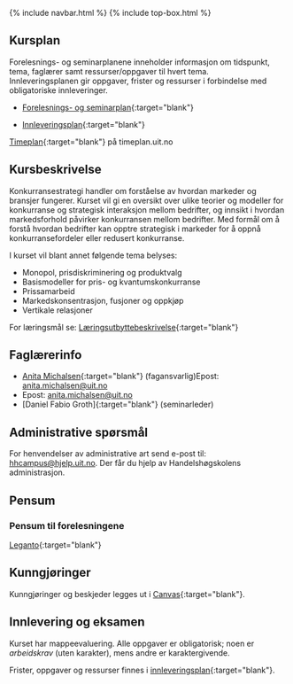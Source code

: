 {% include navbar.html %}  {% include top-box.html %}





## Kursplan  

Forelesnings- og seminarplanene inneholder informasjon om tidspunkt, tema, faglærer samt ressurser/oppgaver til hvert tema.  
Innleveringsplanen gir oppgaver, frister og ressurser i forbindelse med obligatoriske innleveringer.  

- [Forelesnings- og seminarplan](forelesningsplan.html){:target="blank"}
  
- [Innleveringsplan](innleveringer.html){:target="blank"}   


[Timeplan](https://timeplan.uit.no/){:target="blank"} på timeplan.uit.no

## Kursbeskrivelse


Konkurransestrategi handler om forståelse av hvordan markeder og bransjer fungerer. Kurset vil gi en oversikt over ulike teorier og modeller for konkurranse og strategisk interaksjon mellom bedrifter, og innsikt i hvordan markedsforhold påvirker konkurransen mellom bedrifter. Med formål om å forstå hvordan bedrifter kan opptre strategisk i markeder for å oppnå konkurransefordeler eller redusert konkurranse.

I kurset vil blant annet følgende tema belyses:
-	Monopol, prisdiskriminering og produktvalg
-	Basismodeller for pris- og kvantumskonkurranse
-	Prissamarbeid 
-	Markedskonsentrasjon, fusjoner og oppkjøp
-	Vertikale relasjoner


For læringsmål se: [Læringsutbyttebeskrivelse](https://uit.no/utdanning/emner/emne?p_document_id=785825&ar=2023&semester=V){:target="blank"}


## Faglærerinfo  
- [Anita Michalsen](https://uit.no/ansatte/Anita.Michalsen){:target="blank"} (fagansvarlig)Epost: anita.michalsen@uit.no
- Epost: anita.michalsen@uit.no
- [Daniel Fabio Groth]{:target="blank"} (seminarleder)



## Administrative spørsmål

For henvendelser av administrative art send e-post til: <hhcampus@hjelp.uit.no>. Der får du hjelp av Handelshøgskolens administrasjon.


## Pensum  

### Pensum til forelesningene

[Leganto](https://bibsys-c.alma.exlibrisgroup.com/leganto/){:target="blank"}  





## Kunngjøringer  

Kunngjøringer og beskjeder legges ut i [Canvas](https://uit.instructure.com/){:target="blank"}.


## Innlevering og eksamen  

Kurset har mappeevaluering. Alle oppgaver er obligatorisk; noen er _arbeidskrav_ (uten karakter), mens andre er karaktergivende.  

Frister, oppgaver og ressurser finnes i [innleveringsplan](innleveringer.html){:target="blank"}.    

